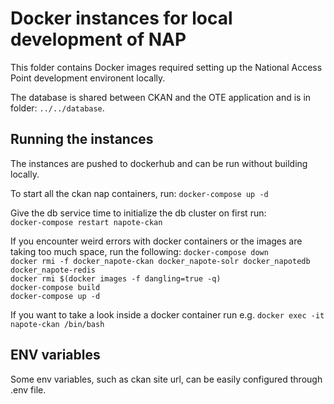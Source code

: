# Docker instances for local development of NAP

This folder contains Docker images required setting up the National Access Point
development environent locally.

The database is shared between CKAN and the OTE application and is in folder: `../../database`.

## Running the instances

The instances are pushed to dockerhub and can be run without building locally.

To start all the ckan nap containers, run:
`docker-compose up -d`

Give the db service time to initialize the db cluster on first run:  
`docker-compose restart napote-ckan`

If you encounter weird errors with docker containers or the images are taking too much space, run the following:
`docker-compose down`  
`docker rmi -f docker_napote-ckan docker_napote-solr docker_napotedb docker_napote-redis`  
`docker rmi $(docker images -f dangling=true -q)`  
`docker-compose build`  
`docker-compose up -d`  

If you want to take a look inside a docker container run e.g.
`docker exec -it napote-ckan /bin/bash`

## ENV variables

Some env variables, such as ckan site url, can be easily configured through .env file.